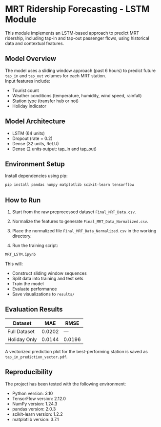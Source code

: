 # MRT Ridership Forecasting - LSTM Module

This module implements an LSTM-based approach to predict MRT ridership, including tap-in and tap-out passenger flows, using historical data and contextual features.



## Model Overview

The model uses a sliding window approach (past 6 hours) to predict future `tap_in` and `tap_out` volumes for each MRT station.  
Input features include:

- Tourist count
- Weather conditions (temperature, humidity, wind speed, rainfall)
- Station type (transfer hub or not)
- Holiday indicator



## Model Architecture

- LSTM (64 units)
- Dropout (rate = 0.2)
- Dense (32 units, ReLU)
- Dense (2 units output: tap_in and tap_out)





## Environment Setup

Install dependencies using pip:

```python
pip install pandas numpy matplotlib scikit-learn tensorflow
```


## How to Run


1. Start from the raw preprocessed dataset `Final_MRT_Data.csv`.

2. Normalize the features to generate `Final_MRT_Data_Normalized.csv`.  
 

3. Place the normalized file `Final_MRT_Data_Normalized.csv` in the working directory.

4. Run the training script:

```python
MRT_LSTM.ipynb
```
This will:

- Construct sliding window sequences
- Split data into training and test sets
- Train the model
- Evaluate performance
- Save visualizations to `results/`

## Evaluation Results
| Dataset       | MAE     | RMSE    | 
|---------------|---------|---------|
| Full Dataset  | 0.0202  | —       | 
| Holiday Only  | 0.0144  | 0.0196  | 
A vectorized prediction plot for the best-performing station is saved as `tap_in_prediction_vector.pdf`.



## Reproducibility

The project has been tested with the following environment:

- Python version: 3.10  
- TensorFlow version: 2.12.0  
- NumPy version: 1.24.3  
- pandas version: 2.0.3  
- scikit-learn version: 1.2.2  
- matplotlib version: 3.7.1  








